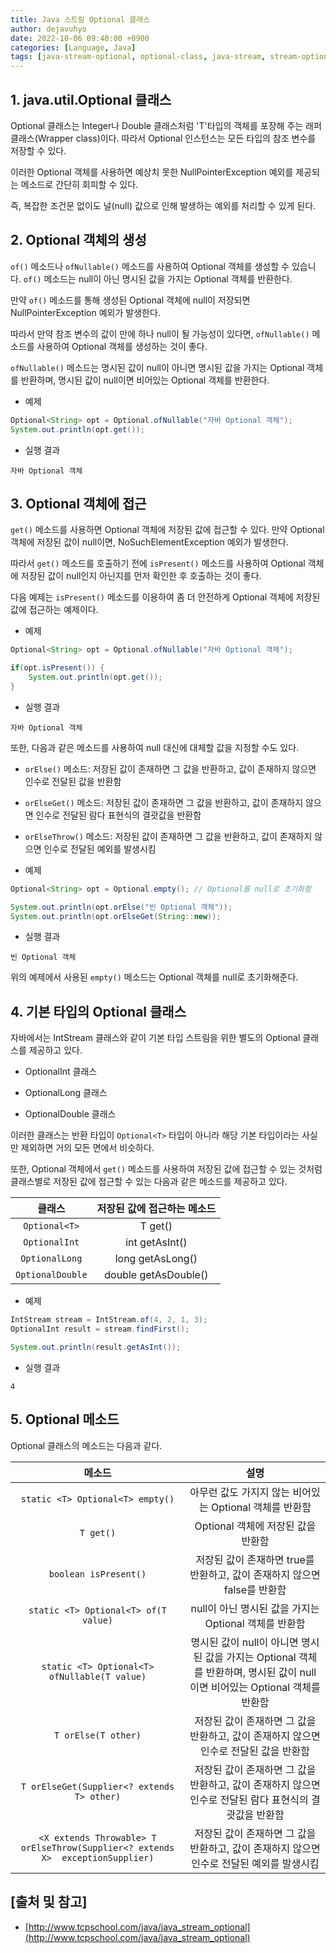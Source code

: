 ```yaml
---
title: Java 스트림 Optional 클래스
author: dejavuhyo
date: 2022-10-06 09:40:00 +0900
categories: [Language, Java]
tags: [java-stream-optional, optional-class, java-stream, stream-optional, stream-optional-class, stream, 자바-스트림-optional, 스트림-optional, 스트림-optional-클래스, optional-클래스, 자바-스트림, 스트림]
---
```


## 1. java.util.Optional<T> 클래스
Optional<T> 클래스는 Integer나 Double 클래스처럼 'T'타입의 객체를 포장해 주는 래퍼 클래스(Wrapper class)이다. 따라서 Optional 인스턴스는 모든 타입의 참조 변수를 저장할 수 있다.

이러한 Optional 객체를 사용하면 예상치 못한 NullPointerException 예외를 제공되는 메소드로 간단히 회피할 수 있다.

즉, 복잡한 조건문 없이도 널(null) 값으로 인해 발생하는 예외를 처리할 수 있게 된다.

## 2. Optional 객체의 생성
`of()` 메소드나 `ofNullable()` 메소드를 사용하여 Optional 객체를 생성할 수 있습니다. `of()` 메소드는 null이 아닌 명시된 값을 가지는 Optional 객체를 반환한다.

만약 `of()` 메소드를 통해 생성된 Optional 객체에 null이 저장되면 NullPointerException 예외가 발생한다.

따라서 만약 참조 변수의 값이 만에 하나 null이 될 가능성이 있다면, `ofNullable()` 메소드를 사용하여 Optional 객체를 생성하는 것이 좋다.

`ofNullable()` 메소드는 명시된 값이 null이 아니면 명시된 값을 가지는 Optional 객체를 반환하며, 명시된 값이 null이면 비어있는 Optional 객체를 반환한다.

* 예제

```java
Optional<String> opt = Optional.ofNullable("자바 Optional 객체");
System.out.println(opt.get());
```

* 실행 결과

```text
자바 Optional 객체
```

## 3. Optional 객체에 접근
`get()` 메소드를 사용하면 Optional 객체에 저장된 값에 접근할 수 있다. 만약 Optional 객체에 저장된 값이 null이면, NoSuchElementException 예외가 발생한다.

따라서 `get()` 메소드를 호출하기 전에 `isPresent()` 메소드를 사용하여 Optional 객체에 저장된 값이 null인지 아닌지를 먼저 확인한 후 호출하는 것이 좋다.

다음 예제는 `isPresent()` 메소드를 이용하여 좀 더 안전하게 Optional 객체에 저장된 값에 접근하는 예제이다.

* 예제

```java
Optional<String> opt = Optional.ofNullable("자바 Optional 객체");

if(opt.isPresent()) {
    System.out.println(opt.get());
}
```

* 실행 결과

```text
자바 Optional 객체
```

또한, 다음과 같은 메소드를 사용하여 null 대신에 대체할 값을 지정할 수도 있다.

* `orElse()` 메소드: 저장된 값이 존재하면 그 값을 반환하고, 값이 존재하지 않으면 인수로 전달된 값을 반환함

* `orElseGet()` 메소드: 저장된 값이 존재하면 그 값을 반환하고, 값이 존재하지 않으면 인수로 전달된 람다 표현식의 결괏값을 반환함

* `orElseThrow()` 메소드: 저장된 값이 존재하면 그 값을 반환하고, 값이 존재하지 않으면 인수로 전달된 예외를 발생시킴

* 예제

```java
Optional<String> opt = Optional.empty(); // Optional를 null로 초기화함

System.out.println(opt.orElse("빈 Optional 객체"));
System.out.println(opt.orElseGet(String::new));
```

* 실행 결과

```text
빈 Optional 객체
```

위의 예제에서 사용된 `empty()` 메소드는 Optional 객체를 null로 초기화해준다.

## 4. 기본 타입의 Optional 클래스
자바에서는 IntStream 클래스와 같이 기본 타입 스트림을 위한 별도의 Optional 클래스를 제공하고 있다.

* OptionalInt 클래스

* OptionalLong 클래스

* OptionalDouble 클래스

이러한 클래스는 반환 타입이 `Optional<T>` 타입이 아니라 해당 기본 타입이라는 사실만 제외하면 거의 모든 면에서 비슷하다.

또한, Optional 객체에서 `get()` 메소드를 사용하여 저장된 값에 접근할 수 있는 것처럼 클래스별로 저장된 값에 접근할 수 있는 다음과 같은 메소드를 제공하고 있다.

| 클래스 | 저장된 값에 접근하는 메소드 |
|:-----:|:-----:|
| `Optional<T>` | T get() |
| `OptionalInt` | int getAsInt() |
| `OptionalLong` | long getAsLong() |
| `OptionalDouble` | double getAsDouble() |

* 예제

```java
IntStream stream = IntStream.of(4, 2, 1, 3);
OptionalInt result = stream.findFirst();

System.out.println(result.getAsInt());
```

* 실행 결과

```text
4
```

## 5. Optional 메소드
Optional 클래스의 메소드는 다음과 같다.

| 메소드 | 설명 |
|:-----:|:-----:|
| `static <T> Optional<T> empty()` | 아무런 값도 가지지 않는 비어있는 Optional 객체를 반환함 |
| `T get()` | Optional 객체에 저장된 값을 반환함 |
| `boolean isPresent()` | 저장된 값이 존재하면 true를 반환하고, 값이 존재하지 않으면 false를 반환함 |
| `static <T> Optional<T> of(T value)` | null이 아닌 명시된 값을 가지는 Optional 객체를 반환함 |
| `static <T> Optional<T> ofNullable(T value)` | 명시된 값이 null이 아니면 명시된 값을 가지는 Optional 객체를 반환하며, 명시된 값이 null이면 비어있는 Optional 객체를 반환함 |
| `T orElse(T other)` | 저장된 값이 존재하면 그 값을 반환하고, 값이 존재하지 않으면 인수로 전달된 값을 반환함 |
| `T orElseGet(Supplier<? extends T> other)` | 저장된 값이 존재하면 그 값을 반환하고, 값이 존재하지 않으면 인수로 전달된 람다 표현식의 결괏값을 반환함 |
| `<X extends Throwable> T orElseThrow(Supplier<? extends X>  exceptionSupplier)` | 저장된 값이 존재하면 그 값을 반환하고, 값이 존재하지 않으면 인수로 전달된 예외를 발생시킴 |

## [출처 및 참고]
* [http://www.tcpschool.com/java/java_stream_optional](http://www.tcpschool.com/java/java_stream_optional)
